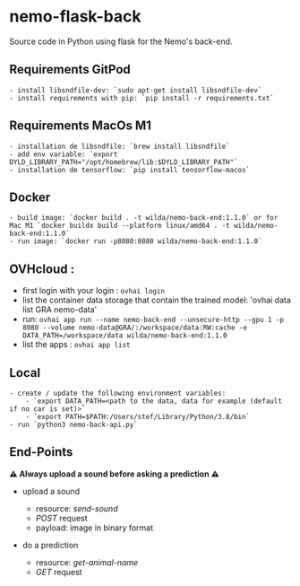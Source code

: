 # nemo-flask-back
Source code in Python using flask for the Nemo's back-end.

## Requirements GitPod

    - install libsndfile-dev: `sudo apt-get install libsndfile-dev`
    - install requirements with pip: `pip install -r requirements.txt`

## Requirements MacOs M1

    - installation de libsndfile: `brew install libsndfile`
    - add env variable: `export DYLD_LIBRARY_PATH="/opt/homebrew/lib:$DYLD_LIBRARY_PATH"`
    - installation de tensorflow: `pip install tensorflow-macos`

## Docker

    - build image: `docker build . -t wilda/nemo-back-end:1.1.0` or for Mac M1 `docker buildx build --platform linux/amd64 . -t wilda/nemo-back-end:1.1.0`
    - run image: `docker run -p8080:8080 wilda/nemo-back-end:1.1.0`
    
## OVHcloud :
  - first login with your login : `ovhai login`
  - list the container data storage that contain the trained model: 'ovhai data list GRA nemo-data'
  - run: `ovhai app run --name nemo-back-end --unsecure-http --gpu 1 -p 8080 --volume nemo-data@GRA/:/workspace/data:RW:cache -e DATA_PATH=/workspace/data wilda/nemo-back-end:1.1.0`
  - list the apps : `ovhai app list`

## Local

    - create / update the following environment variables:
        - `export DATA_PATH=<path to the data, data for example (default if no car is set)>`
        - `export PATH=$PATH:/Users/stef/Library/Python/3.8/bin`
    - run `python3 nemo-back-api.py`

## End-Points

**⚠️ Always upload a sound before asking a prediction ⚠️**

  - upload a sound
    - resource: _send-sound_
    - _POST_ request
    - payload: image in binary format

  - do a prediction
    - resource: _get-animal-name_
    - _GET_ request
